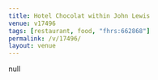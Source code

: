 ```yaml
---
title: Hotel Chocolat within John Lewis
venue: v17496
tags: [restaurant, food, "fhrs:662868"]
permalink: /v/17496/
layout: venue
---
```

null